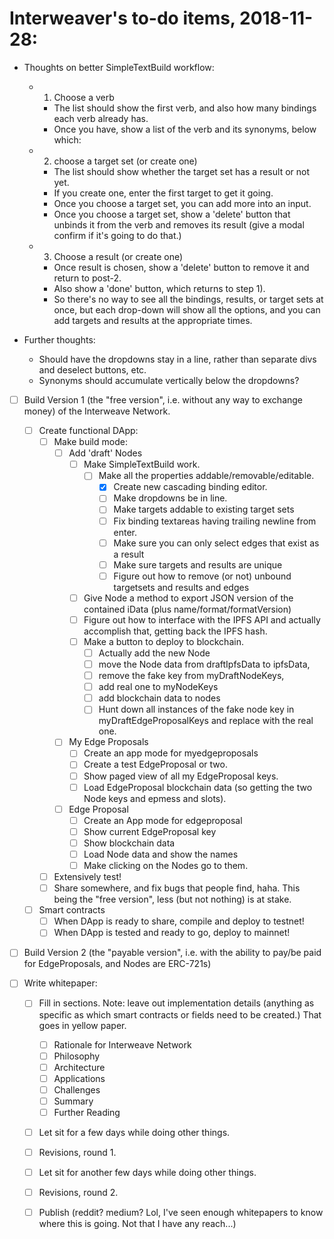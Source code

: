 # Interweaver's to-do items, 2018-11-28:

- Thoughts on better SimpleTextBuild workflow:
  - 1. Choose a verb
    - The list should show the first verb, and also how many bindings each verb already has.
    - Once you have, show a list of the verb and its synonyms, below which:
  - 2. choose a target set (or create one)
    - The list should show whether the target set has a result or not yet.
    - If you create one, enter the first target to get it going.
    - Once you choose a target set, you can add more into an input.
    - Once you choose a target set, show a 'delete' button that unbinds it from the verb and removes its result (give a modal confirm if it's going to do that.)
  - 3. Choose a result (or create one)
    - Once result is chosen, show a 'delete' button to remove it and return to post-2.
    - Also show a 'done' button, which returns to step 1).
    - So there's no way to see all the bindings, results, or target sets at once, but each drop-down will show all the options, and you can add targets and results at the appropriate times.

- Further thoughts:
  - Should have the dropdowns stay in a line, rather than separate divs and deselect buttons, etc.
  - Synonyms should accumulate vertically below the dropdowns?
  

- [ ] Build Version 1 (the "free version", i.e. without any way to exchange money) of the Interweave Network.
  - [ ] Create functional DApp:
    - [ ] Make build mode:
      - [ ] Add 'draft' Nodes
        - [ ] Make SimpleTextBuild work.
          - [ ] Make all the properties addable/removable/editable.
            - [X] Create new cascading binding editor.
            - [ ] Make dropdowns be in line.
            - [ ] Make targets addable to existing target sets
            - [ ] Fix binding textareas having trailing newline from enter.
            - [ ] Make sure you can only select edges that exist as a result
            - [ ] Make sure targets and results are unique
            - [ ] Figure out how to remove (or not) unbound targetsets and results and edges
        - [ ] Give Node a method to export JSON version of the contained iData (plus name/format/formatVersion)
        - [ ] Figure out how to interface with the IPFS API and actually accomplish that, getting back the IPFS hash.
        - [ ] Make a button to deploy to blockchain.
          - [ ] Actually add the new Node
          - [ ] move the Node data from draftIpfsData to ipfsData,
          - [ ] remove the fake key from myDraftNodeKeys,
          - [ ] add real one to myNodeKeys
          - [ ] add blockchain data to nodes
          - [ ] Hunt down all instances of the fake node key in myDraftEdgeProposalKeys and replace with the real one.
      - [ ] My Edge Proposals
        - [ ] Create an app mode for myedgeproposals
        - [ ] Create a test EdgeProposal or two.
        - [ ] Show paged view of all my EdgeProposal keys.
        - [ ] Load EdgeProposal blockchain data (so getting the two Node keys and epmess and slots).
      - [ ] Edge Proposal
        - [ ] Create an App mode for edgeproposal
        - [ ] Show current EdgeProposal key
        - [ ] Show blockchain data
        - [ ] Load Node data and show the names
        - [ ] Make clicking on the Nodes go to them.
    - [ ] Extensively test!
    - [ ] Share somewhere, and fix bugs that people find, haha. This being the "free version", less (but not nothing) is at stake.
  - [ ] Smart contracts
    - [ ] When DApp is ready to share, compile and deploy to testnet!
    - [ ] When DApp is tested and ready to go, deploy to mainnet!
    
- [ ] Build Version 2 (the "payable version", i.e. with the ability to pay/be paid for EdgeProposals, and Nodes are ERC-721s)

- [ ] Write whitepaper:
    - [ ] Fill in sections. Note: leave out implementation details (anything as specific as which smart contracts or fields need to be created.) That goes in yellow paper.
      - [ ] Rationale for Interweave Network
      - [ ] Philosophy
      - [ ] Architecture
      - [ ] Applications
      - [ ] Challenges
      - [ ] Summary
      - [ ] Further Reading
    - [ ] Let sit for a few days while doing other things.
    - [ ] Revisions, round 1.
    - [ ] Let sit for another few days while doing other things.
    - [ ] Revisions, round 2.
    - [ ] Publish (reddit? medium? Lol, I've seen enough whitepapers to know where this is going. Not that I have any reach...)
 



 
